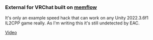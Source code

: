 ### External for VRChat built on [memflow](https://github.com/memflow/memflow)

It's only an example speed hack that can work on any Unity 2022.3.6f1 IL2CPP game really. As I'm writing this it's still undetected by EAC. 

[Video](https://encfs.just-h.party/view#_WwCmr5pbC=bZyxzDDRHkQSO9UQdUZZU-WfW0m0eKG7qmHvuZ-4826444968663021634)
